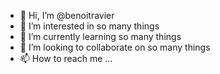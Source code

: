 - 👋 Hi, I’m @benoitravier
- 👀 I’m interested in so many things
- 🌱 I’m currently learning so many things
- 💞️ I’m looking to collaborate on so many things
- 📫 How to reach me ...

<!---
benoitravier/benoitravier is a ✨ special ✨ repository because its `README.md` (this file) appears on your GitHub profile.
You can click the Preview link to take a look at your changes.
--->
